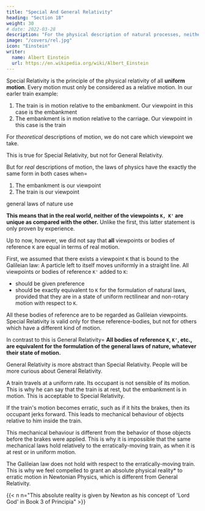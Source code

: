 ```yaml
---
title: "Special And General Relativity"
heading: "Section 18"
weight: 30
# date: 2022-03-28
description: "For the physical description of natural processes, neither of the reference-bodies K, K' is unique (lit. 'specially marked out') as compared with the other"
image: "/covers/rel.jpg"
icon: "Einstein"
writer:
  name: Albert Einstein
  url: https://en.wikipedia.org/wiki/Albert_Einstein
---
```



Special Relativity is the principle of the physical relativity of all **uniform motion**. Every motion must only be considered as a relative motion. In our earler train example: 

1. The train is in motion relative to the embankment. Our <!-- reference-body --> viewpoint in this case is the embankment
2. The embankment is in motion relative to the carriage. Our viewpoint in this case is the train

For *theoretical* descriptions of motion, we do not care which viewpoint we take.

This is true for Special Relativity, but not for General Relativity. 

But for *real* descriptions of motion, the laws of physics have the exactly the same form in both cases when= 

1. The embankment is our viewpoint
2. The train is our viewpoint


<!--  taking place. If it is simply a question of detecting or of describing the motion involved, it is in principle immaterial to what reference-body we refer the motion. 

As already mentioned, this is self-evident, but it must not be confused with the much more comprehensive statement called “the principle of relativity,” which we have taken as the basis of our investigations. -->

<!-- Relativity says that we can choose either viewpoint of the train or the embankment. Thus, all the -->  <!-- The principle we have made use of not only maintains that we may equally well choose the carriage or the embankment as our reference-body for the description of any event (for this, too, is
self-evident).  --> <!-- Our principle rather asserts what follows=  If we formulate the  --> general laws of nature use <!--  as they are obtained from experience, by making use of -->
<!-- - the embankment as reference-body,
- the railway carriage as reference-body, -->

<!-- then these general laws of nature (e.g. the laws of mechanics or the law of the propagation of light
in vacuo) have exactly the same form in both cases.  -->

**This means that in the real world<!-- description of natural processes -->, neither of the viewpoints `K, K'` are unique as compared with the other.** Unlike the first, this latter statement <!-- need not of necessity hold a priori; it is not contained in the conceptions of “motion” and “reference-body” and derivable from them; --> is only proven by experience<!--  can decide as to its correctness or incorrectness -->.

Up to now, however, we did not say that **all** viewpoints or bodies of reference `K` are equal in terms of real motion. <!--  in connection with the formulation of natural laws. Our course was more on the following lines.  -->

First, we assumed that there exists a viewpoint `K` that is bound to the Galileian law: A particle left to itself <!-- and sufficiently far removed from all other particles --> moves uniformly in a straight line. <!-- With reference to K (Galileian reference-body) the laws of nature were to be as simple as possible.  --> <!-- But in addition to `K`, --> All viewpoints or bodies of reference `K'` added to `K`:
- should be given preference
- should be exactly equivalent to `K` for the formulation of natural laws, provided that they are in a state of uniform rectilinear and non-rotary motion with respect to `K`. 

All these bodies of reference are to be regarded as Galileian viewpoints. <!-- reference-bodies.  --> Special Relativity is valid only for these reference-bodies, but not for others which have a different kind of motion. 

<!-- In this sense we speak of the special principle of relativity, or special theory of relativity. -->

In contrast to this is General Relativity=  **All bodies of reference `K`, `K'`, etc., are equivalent for the <!-- description of natural phenomena ( -->formulation of the general laws of nature, whatever their state of motion.**

General Relativity is more abstract than Special Relativity. People will be more curious about General Relativity. 


A train travels at a uniform rate. Its occupant is not sensible of its motion. This is why he can say that the train is at rest, but the embankment is in motion. This is acceptable to Special Relativity.

If the train's motion becomes erratic, such as if it hits the brakes, <!--  of the carriage is now changed into a non-uniform motion, as for instance by a powerful application of the brakes --> then its occupant jerks forward. This leads to mechanical behaviour of objects relative to him inside the train. 

This mechanical behaviour is different from the behavior of those objects before the brakes were applied. <!--  of the previous case. --> This is why <!--  previously considered, and for this reason --> it is impossible that the same mechanical laws hold relatively to the erratically-moving train, as when it is at <!--  hold with reference to the carriage when at --> rest or in uniform motion.


The Galileian law does not hold with respect to the erratically-moving train. This is why we feel compelled to grant an absolute physical reality* to erratic motion in Newtonian Physics, which is different from General Relativity. <!-- But in what follows we shall soon see that this conclusion cannot be maintained. -->


{{< n n="This absolute reality is given by Newton as his concept of 'Lord God' in Book 3 of Principia" >}}


